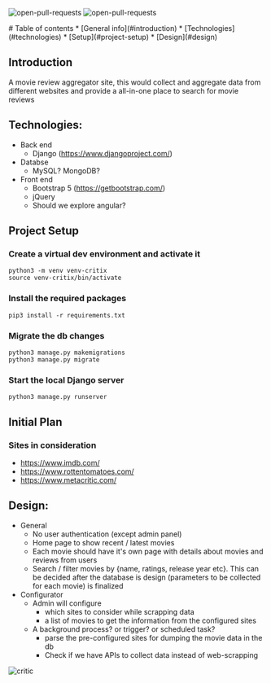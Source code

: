 <p align="left"> <img src="https://img.shields.io/github/issues-pr-raw/soumya173/critix-aggregator" alt="open-pull-requests" /> <img src="https://img.shields.io/github/issues/soumya173/critix-aggregator" alt="open-pull-requests" /></p>
# Table of contents
* [General info](#introduction)
* [Technologies](#technologies)
* [Setup](#project-setup)
* [Design](#design)

## Introduction
A movie review aggregator site, this would collect and aggregate data from different websites and provide a all-in-one place to search for movie reviews

## Technologies:
  - Back end
    + Django (https://www.djangoproject.com/)
  - Databse
    + MySQL? MongoDB?
  - Front end
    + Bootstrap 5 (https://getbootstrap.com/)
    + jQuery
    + Should we explore angular?

## Project Setup
### Create a virtual dev environment and activate it
```
python3 -m venv venv-critix
source venv-critix/bin/activate
```
### Install the required packages
```
pip3 install -r requirements.txt
```
### Migrate the db changes
```
python3 manage.py makemigrations
python3 manage.py migrate
```
### Start the local Django server
```
python3 manage.py runserver
```

## Initial Plan
### Sites in consideration
  - https://www.imdb.com/
  - https://www.rottentomatoes.com/
  - https://www.metacritic.com/


## Design:
  + General
    + No user authentication (except admin panel)
    + Home page to show recent / latest movies 
    + Each movie should have it's own page with details about movies and reviews from users
    + Search / filter movies by {name, ratings, release year etc}. This can be decided after the database is design (parameters to be collected for each movie) is finalized
  + Configurator
    + Admin will configure 
      + which sites to consider while scrapping data
      + a list of movies to get the information from the configured sites
    + A background process? or trigger? or scheduled task?
      + parse the pre-configured sites for dumping the movie data in the db
      + Check if we have APIs to collect data instead of web-scrapping

![critic](https://user-images.githubusercontent.com/31511160/122633737-aba2ba00-d0f7-11eb-8012-3d21823bf2fa.jpg)
